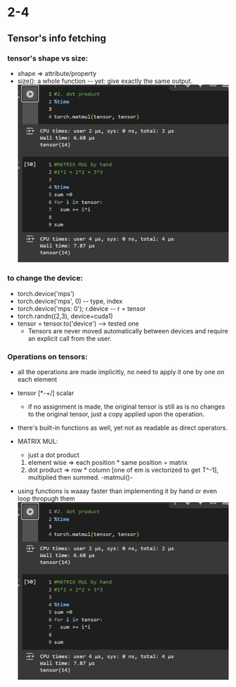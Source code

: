 # 2-4

## Tensor's info fetching

### tensor's shape vs size:
  - shape => attribute/property
  - size(): a whole function
-- yet: give exactly the same output.
![shape vs size](./img/image-1.png)

### to change the device:
- torch.device('mps')
- torch.device('mps', 0) -- type, index
- torch.device('mps: 0');  r.device  -- r = tensor
- torch.randn((2,3), device=cuda1)
- tensor = tensor.to('device') --> tested one
  - Tensors are never moved automatically between devices and require an explicit call from the user.
  

### Operations on tensors:
- all the operations are made implicitly, no need to apply it one by one on each element
- tensor [*-+/] scalar
  - if no assignment is made, the original tensor is still  as is no changes to the original tensor, just a copy applied upon the operation.
- there's built-in functions as well, yet not as readable as direct operators.
  
- MATRIX MUL:
  - just a dot product 
  1. element wise => each position * same position = matrix
  2. dot product => row * column [one of em is vectorized to get T^-1], multiplied then summed. -matmul()-

- using functions is waaay faster than implementing it by hand or even loop thropugh them
![time consumed](./img/image-1.png)



